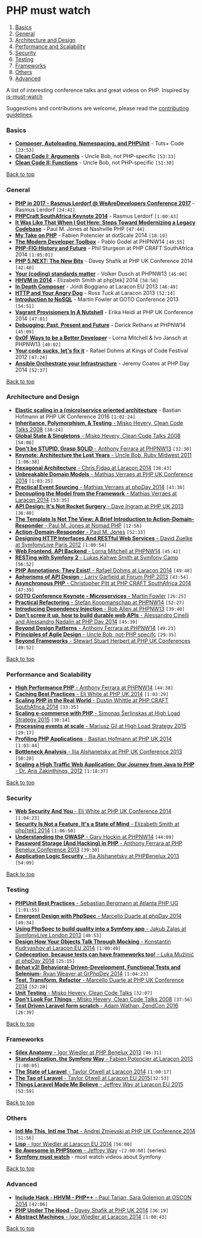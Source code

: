 # PHP must watch

1. [Basics](#basics)
2. [General](#general)
3. [Architecture and Design](#architecture-and-design)
4. [Performance and Scalability](#performance-and-scalability)
5. [Security](#security)
6. [Testing](#testing)
7. [Frameworks](#frameworks)
8. [Others](#others)
9. [Advanced](#advanced)

A list of interesting conference talks and great videos on PHP. Inspired by [js-must-watch](https://github.com/bolshchikov/js-must-watch)

Suggestions and contributions are welcome, please read the [contributing guidelines](CONTRIBUTING.md).

### Basics

* [**Composer, Autoloading, Namespacing, and PHPUnit**](https://www.youtube.com/watch?v=84j61_aI0q8) - Tuts+ Code `[23:53]`
* [**Clean Code I: Arguments**](https://vimeo.com/13439458) - Uncle Bob, not PHP-specific `[53:33]`
* [**Clean Code II: Functions**](https://vimeo.com/12643301) - Uncle Bob, not PHP-specific `[51:30]`

[Back to top](#php-must-watch)

### General
* [**PHP in 2017 - Rasmus Lerdorf @ WeAreDevelopers Conference 2017**](https://www.youtube.com/watch?v=fYTKm2oUzAg) - Rasmus Lerdorf `[24:41]`
* [**PHPCraft SouthAfrica Keynote 2014**](https://www.youtube.com/watch?v=hPV6fEjoYq8) - Rasmus Lerdorf `[1:00:43]`
* [**It Was Like That When I Got Here: Steps Toward Modernizing a Legacy Codebase**](https://www.youtube.com/watch?v=65NrzJ_5j58) - Paul M. Jones at Nashville PHP `[47:44]`
* [**My Take on PHP**](https://www.youtube.com/watch?v=gpNbmEnRLBU) - Fabien Potencier at dotScale 2014 `[18:19]`
* [**The Modern Developer Toolbox**](https://www.youtube.com/watch?v=VHkIc329Idw) - Pablo Godel at PHPNW14 `[49:55]`
* [**PHP-FIG:History and Future**](https://www.youtube.com/watch?v=Gp9oSfSfr5I) - Phil Sturgeon at PHP CRAFT SouthAfrica 2014 `[1:05:01]`
* [**PHP 5.NEXT: The New Bits**](https://www.youtube.com/watch?v=zX_U5mymWAg) - Davey Shafik at PHP UK Conference 2014 `[42:40]`
* [**Your (coding) standards matter**](https://www.youtube.com/watch?v=GQiUpjiyer0) - Volker Dusch at PHPNW13 `[45:00]`
* [**HHVM in 2014**](https://www.youtube.com/watch?v=5i7WTvqH0ls) - Elizabeth Smith at php[tek] 2014 `[58:58]`
* [**In Depth Composer**](https://www.youtube.com/watch?v=q3UfxubW_PU) - Jordi Boggiano at Laracon EU 2013 `[46:49]`
* [**HTTP and Your Angry Dog**](https://www.youtube.com/watch?v=2qBaMsYXtJ4) - Ross Tuck at Laracon 2013 `[52:14]`
* [**Introduction to NoSQL**](https://www.youtube.com/watch?v=qI_g07C_Q5I) - Martin Fowler at GOTO Conference 2013 `[54:51]`
* [**Vagrant Provisioners In A Nutshell**](https://www.youtube.com/watch?v=x7iA4yzDsAg) - Erika Heidi at PHP UK Conference 2014 `[47:01]`
* [**Debugging: Past, Present and Future**](https://www.youtube.com/watch?v=5mRk2bE7BAQ) - Derick Rethans at PHPNW14 `[45:09]`
* [**0x0F Ways to be a Better Developer**](https://www.youtube.com/watch?v=FPe3Ij3hXgs) - Lorna Mitchell & Ivo Jansch at PHPNW13 `[40:02]`
* [**Your code sucks, let's fix it**](https://www.youtube.com/watch?v=H2AvoAzbGOE) - Rafael Dohms at Kings of Code Festival 2012 `[47:24]`
* [**Ansible Orchestrate your Infrastructure**](https://vimeo.com/107895274) - Jeremy Coates at PHP Day 2014 `[52:37]`

[Back to top](#php-must-watch)

###  Architecture and Design
* [**Elastic scaling in a (micro)service oriented architecture**](https://www.youtube.com/watch?v=YBDscJhz2S0) - Bastian Hofmann at PHP UK Conference 2016 `[1:02:24]`
* [**Inheritance, Polymorphism, & Testing** - Misko Hevery, Clean Code Talks 2008](https://www.youtube.com/watch?v=4F72VULWFvc) `[38:24]`
* [**Global State & Singletons** - Misko Hevery, Clean Code Talks 2008](https://www.youtube.com/watch?v=-FRm3VPhseI) `[54:08]`
* [**Don't be STUPID, Grasp SOLID** - Anthony Ferrara at PHPNW13](https://www.youtube.com/watch?v=KHBrDWIKW8Q) `[32:30]`
* [**Keynote: Architecture the Lost Years** - Uncle Bob, Ruby Midwest 2011](https://www.youtube.com/watch?v=WpkDN78P884) `[1:06:38]`
* [**Hexagonal Architecture** - Chris Fidao at Laracon 2014](https://www.youtube.com/watch?v=6SBjKOwVq0o) `[38:43]`
* [**Unbreakable Domain Models** - Mathias Verraes at PHP UK Conference 2014](https://www.youtube.com/watch?v=ZJ63ltuwMaE) `[1:03:25]`
* [**Practical Event Sourcing** - Mathias Verraes at phpDay 2014](https://vimeo.com/104095245) `[43:38]`
* [**Decoupling the Model from the Framework** - Mathias Verraes at Laracon 2014](https://www.youtube.com/watch?v=QaIGN_cTcc8) `[53:35]`
* [**API Design: It's Not Rocket Surgery** - Dave Ingram at PHP UK 2013](https://www.youtube.com/watch?v=aoiaSkRCObY) `[36:40]`
* [**The Template Is Not The View: A Brief Introduction to Action-Domain-Responder** - Paul M. Jones at Nomad PHP](https://www.youtube.com/watch?v=rlrTyN0aqSk) `[12:56]`
* [**Action-Domain-Responder** - Paul M. Jones](https://vimeo.com/106771285) `[52:33]`
* [**Designing HTTP Interfaces And RESTful Web Services** - David Zuelke at SymfonyLive Paris 2012](https://www.youtube.com/watch?v=XzgCzjMdvRE) `[1:00:54]`
* [**Web Frontend, API Backend** - Lorna Mitchell at PHPNW14](https://www.youtube.com/watch?v=AdX0q3-4Mfw) `[45:42]`
* [**RESTing with Symfony 2** - Lukas Kahwe Smith at Symfony Camp](https://www.youtube.com/watch?v=Kkby5fG89K0) `[56:52]`
* [**PHP Annotations: They Exist!** - Rafael Dohms at Laracon 2014](https://www.youtube.com/watch?v=oDVspbFgDCo) `[49:48]`
* [**Aphorisms of API Design** - Larry Garfield at Forum PHP 2013](https://www.youtube.com/watch?v=NVcG8ZJdRYs) `[43:54]`
* [**Asynchronous PHP** - Christopher Pitt at PHP CRAFT SouthAfrica 2014](https://www.youtube.com/watch?v=kcjSVab5EhE) `[47:39]`
* [**GOTO Conference Keynote - Microservices** - Martin Fowler](https://www.youtube.com/watch?v=wgdBVIX9ifA) `[26:25]`
* [**Practical Refactoring** - Stefan Koopmanschap at PHPNW14](https://www.youtube.com/watch?v=Peoy8aHIEzc) `[52:27]`
* [**Introducing Dependency Injection** - Rob Allen at PHPNW13](https://www.youtube.com/watch?v=ElnqUIjLWVk) `[39:40]`
* [**Don’t screw it up, how to build durable web APIs** - Alessandro Cinelli and Alessandro Nadalin at PHP Day 2014](https://vimeo.com/104905550) `[45:39]`
* [**Beyond Design Patterns** - Anthony Ferrara at PHPNW14](https://www.youtube.com/watch?v=JV7fiM8r3nc) `[49:23]`
* [**Principles of Agile Design** - Uncle Bob, not-PHP specifc](http://www.infoq.com/presentations/principles-agile-oo-design) `[29:35]`
* [**Beyond Frameworks** - Stewart Stuart Herbert at PHP UK Conferences](https://vimeo.com/21145583) `[49:52]`

[Back to top](#php-must-watch)

### Performance and Scalability
* [**High Performance PHP** - Anthony Ferrara at PHPNW14](https://www.youtube.com/watch?v=qjYyC47rdVs) `[44:38]`
* [**Caching Best Practices** - Eli White at PHP UK 2014](https://www.youtube.com/watch?v=bsZQcbBcXuQ) `[1:03:29]`
* [**Scaling PHP in the Real World** - Dustin Whittle at PHP CRAFT SouthAfrica 2014](https://www.youtube.com/watch?v=fXzWo2xpGS0) `[33:35]`
* [**Scaling e-commerce with PHP** - Simonas Šerlinskas at High Load Strategy 2015](https://vimeo.com/118899410) `[30:14]`
* [**Processing events at scale** - Mariusz Gil at High Load Strategy 2015](https://vimeo.com/118903254) `[29:17]`
* [**Profiling PHP Applications** - Bastian Hofmann at PHP UK 2014](https://www.youtube.com/watch?v=4TbxHDSDkiw) `[1:03:44]`
* [**Bottleneck Analysis** - Ilia Alshanetsky at PHP UK Conference 2013](https://www.youtube.com/watch?v=f8zACyZAE9s) `[50:28]`
* [**Scaling a High Traffic Web Application: Our Journey from Java to PHP** - Dr. Aris Zakinthinos, 2012](https://www.youtube.com/watch?v=oS1D1W6eTwg) `[1:18:37]`

[Back to top](#php-must-watch)

### Security
* [**Web Security And You** - Eli White at PHP UK Conference 2014](https://www.youtube.com/watch?v=ROlhsYQH3qY) `[1:04:23]`
* [**Security Is Not a Feature, It's a State of Mind** - Elizabeth Smith at php[tek] 2014](https://www.youtube.com/watch?v=_kDL-ZhIOzA) `[1:06:50]`
* [**Understanding the OWASP** - Gary Hockin at PHPNW14](https://www.youtube.com/watch?v=MqFBn6oDh-U) `[44:09]`
* [**Password Storage (And Hacking) in PHP** - Anthony Ferrara at PHP Benelux Conference 2013](https://www.youtube.com/watch?v=T4NTdRvIrdk) `[39:30]`
* [**Application Logic Security** - Ilia Alshanetsky at PHPBenelux 2013](https://www.youtube.com/watch?v=cOpDDPV7uoA) `[54:09]`

[Back to top](#php-must-watch)

### Testing
* [**PHPUnit Best Practices** - Sebastian Bergmann at Atlanta PHP UG](https://vimeo.com/63492364) `[1:01:55]`
* [**Emergent Design with PhpSpec** - Marcello Duarte at  phpDay 2014](https://vimeo.com/104905612) `[49:34]`
* [**Using PhpSpec to build quality into a Symfony app** - Jakub Zalas at SymfonyLive London 2013](https://www.youtube.com/watch?v=zSrwu0uQ1VQ) `[40:53]`
* [**Design How Your Objects Talk Through Mocking** - Konstantin Kudryashov at Laracon EU 2014](https://www.youtube.com/watch?v=X6y-OyMPqfw) `[1:00:40]`
* [**Codeception, because tests can have frameworks too!** - Luka Mužinić at phpDay 2014](https://vimeo.com/106388448) `[25:15]`
* [**Behat v3! Behavioral-Driven-De­velopment, Functional Tests and Selenium**- Ryan Weaver at GrPhpDev 2014](https://www.youtube.com/watch?v=0F7-Rr4s9is) `[1:04:23]`
* [**Test, Transform, Refactor** - Marcello Duarte at PHP UK Conference 2014](https://www.youtube.com/watch?v=yPX3gZ7xgN8) `[52:28]`
* [**Unit Testing** - Misko Hevery, Clean Code Talks](https://www.youtube.com/watch?v=wEhu57pih5w) `[32:07]`
* [**Don't Look For Things** - Misko Hevery, Clean Code Talks 2008](https://www.youtube.com/watch?v=RlfLCWKxHJ0) `[37:56]`
* [**Test Driven Laravel form scratch** - Adam Wathan, ZendCon 2016](https://vimeo.com/151390908) `[26:39]`

[Back to top](#php-must-watch)

### Frameworks
* [**Silex Anatomy** - Igor Wiedler at PHP Benelux 2013](https://www.youtube.com/watch?v=9VUoIruQNMg) `[46:31]`
* [**Standardization, the Symfony Way** - Fabien Potencier at Laracon 2013](https://www.youtube.com/watch?v=0erGiEm07b8) `[1:00:05]`
* [**The State of Laravel** - Taylor Otwell at Laracon 2014](https://www.youtube.com/watch?v=eyDFr7wCIdE) `[1:00:17]`
* [**The Tao of Laravel** - Taylor Otwell at Laracon EU 2015](https://www.youtube.com/watch?v=PRFO4YlHHQU&feature=youtu.be)`[32:53]`
* [**Things Laravel Made Me Believe** - Jeffrey Way at Laracon EU 2015](https://www.youtube.com/watch?v=mDotS5BDqRM) `[53:59]`

[Back to top](#php-must-watch)

### Others
* [**Intl Me This, Intl me That** - Andrei Zmievski at PHP UK Conference 2014](https://www.youtube.com/watch?v=g3M6YzzBEI4) `[51:56]`
* [**Lisp** - Igor Wiedler at Laracon EU 2014](https://www.youtube.com/watch?v=FRaNUsiD_BA) `[56:00]`
* [**Be Awesome in PHPStorm** - Jeffrey Way](https://laracasts.com/series/how-to-be-awesome-in-phpstorm) `~[2:00:00]` (series)
* [**Symfony must watch**](https://github.com/symfony-si/symfony-must-watch) - must watch videos about Symfony

[Back to top](#php-must-watch)

### Advanced
* [**Include Hack - HHVM - PHP++** - Paul Tarjan, Sara Golemon at OSCON 2014](https://www.youtube.com/watch?v=JrPGa1JDX38) `[42:06]`
* [**PHP Under The Hood** - Davey Shafik at PHP UK 2014](https://www.youtube.com/watch?v=bHZX-CM-qQc) `[36:19]`
* [**Abstract Machines** - Igor Wiedler at Laracon 2014](https://www.youtube.com/watch?v=zu_iFwD8MfI) `[1:00:43]`

[Back to top](#php-must-watch)
